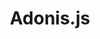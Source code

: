---
codehost: https://github.com/adonisjs
dribbble: https://dribbble.com/planetabhi
logohandle: adonisjs
sort: adonisjs
title: Adonis.js
twitter: https://x.com/adonisframework
website: https://adonisjs.com/
---